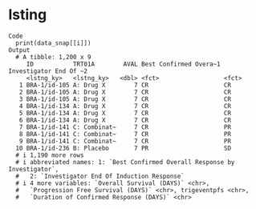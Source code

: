 # lsting

    Code
      print(data_snap[[i]])
    Output
      # A tibble: 1,200 x 9
         ID           TRT01A        AVAL Best Confirmed Overa~1 Investigator End Of ~2
         <lstng_ky>   <lstng_ky>   <dbl> <fct>                  <fct>                 
       1 BRA-1/id-105 A: Drug X        7 CR                     CR                    
       2 BRA-1/id-105 A: Drug X        7 CR                     CR                    
       3 BRA-1/id-105 A: Drug X        7 CR                     CR                    
       4 BRA-1/id-134 A: Drug X        7 CR                     CR                    
       5 BRA-1/id-134 A: Drug X        7 CR                     CR                    
       6 BRA-1/id-134 A: Drug X        7 CR                     CR                    
       7 BRA-1/id-141 C: Combinat~     7 CR                     PR                    
       8 BRA-1/id-141 C: Combinat~     7 CR                     PR                    
       9 BRA-1/id-141 C: Combinat~     7 CR                     PR                    
      10 BRA-1/id-236 B: Placebo       7 PR                     SD                    
      # i 1,190 more rows
      # i abbreviated names: 1: `Best Confirmed Overall Response by Investigator`,
      #   2: `Investigator End Of Induction Response`
      # i 4 more variables: `Overall Survival (DAYS)` <chr>,
      #   `Progression Free Survival (DAYS)` <chr>, trigeventpfs <chr>,
      #   `Duration of Confirmed Response (DAYS)` <chr>

